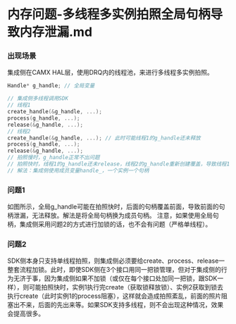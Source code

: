 # 内存问题-多线程多实例拍照全局句柄导致内存泄漏.md

### 出现场景

集成侧在CAMX HAL层，使用DRQ内的线程池，来进行多线程多实例拍照。

``` c
Handle* g_handle; // 全局变量

// 集成侧多线程调用SDK
// 线程1
create_handle(&g_handle, ...);
process(g_handle, ...);
release(&g_handle, ...);
// 线程2
create_handle(&g_handle, ...); // 此时可能线程1的g_handle还未释放
process(g_handle, ...);
release(&g_handle, ...);
// 拍照慢时，g_handle正常不出问题
// 拍照快时，线程1的g_handle还未release，线程2的g_handle重新创建覆盖，导致线程1泄漏
// 解法：集成侧使用成员变量handle_，一个实例一个句柄
```

### 问题1

如图所示，全局g_handle可能在拍照快时，后面的句柄覆盖前面，导致前面的句柄泄漏，无法释放。解法是将全局句柄换为成员句柄。
注意，如果使用全局句柄，集成侧采用问题2的方式进行加锁的话，也不会有问题（严格单线程）。

### 问题2

SDK侧本身只支持单线程拍照，则集成侧必须要给create、process、release一整套流程加锁。此时，即使SDK侧在3个接口用同一把锁管理，但对于集成侧的行为无济于事，因为集成侧如果不加锁（或仅在每个接口处加同一把锁，跟SDK一样），则可能拍照快时，实例1执行完create（获取锁释放锁）、实例2获取到锁去执行create（此时实例1的process阻塞），这样就会造成拍照紊乱，前面的照片阻塞出不来，后面的先出来等。如果SDK支持多线程，则不会出现这种情况，效果会提高很多。

